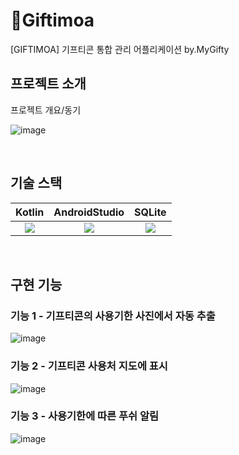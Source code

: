 # 🎁Giftimoa
[GIFTIMOA] 기프티콘 통합 관리 어플리케이션 by.MyGifty


## 프로젝트 소개

<p align="justify">
프로젝트 개요/동기
</p>

![image](https://github.com/seonggg/Giftimoa/assets/87373911/739b43d0-55f3-4a4a-82de-7e72a24375c1)


<br>

## 기술 스택

| Kotlin | AndroidStudio |  SQLite   |
| :--------: | :--------: | :------: |
|   <img src="https://img.shields.io/badge/koltin-7F52FF?style=for-the-badge&logo=kotlin&logoColor=white">     |   <img src="https://img.shields.io/badge/sqlite-003B57?style=for-the-badge&logo=sqlite&logoColor=white">    | <img src="https://img.shields.io/badge/androidstudio-3DDC84?style=for-the-badge&logo=androidstudio&logoColor=white"> |

<br>

## 구현 기능

### 기능 1 - 기프티콘의 사용기한 사진에서 자동 추출
![image](https://github.com/seonggg/Giftimoa/assets/87373911/65f86024-26ec-495c-84ee-bc1c8db03652)


### 기능 2 - 기프티콘 사용처 지도에 표시
![image](https://github.com/seonggg/Giftimoa/assets/87373911/bb64a435-9e5c-44b1-bae5-946f068246c6)


### 기능 3 - 사용기한에 따른 푸쉬 알림
![image](https://github.com/seonggg/Giftimoa/assets/87373911/6795475b-f9e1-4e7f-907b-2e2f23247649)
